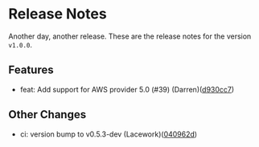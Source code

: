 # Release Notes
Another day, another release. These are the release notes for the version `v1.0.0`.

## Features
* feat: Add support for AWS provider 5.0 (#39) (Darren)([d930cc7](https://github.com/lacework/terraform-aws-eks-audit-log/commit/d930cc709e0d4519a6f860763967494221fff26e))
## Other Changes
* ci: version bump to v0.5.3-dev (Lacework)([040962d](https://github.com/lacework/terraform-aws-eks-audit-log/commit/040962d4d39ed60c01760bded0f5eabe88d28ce3))
